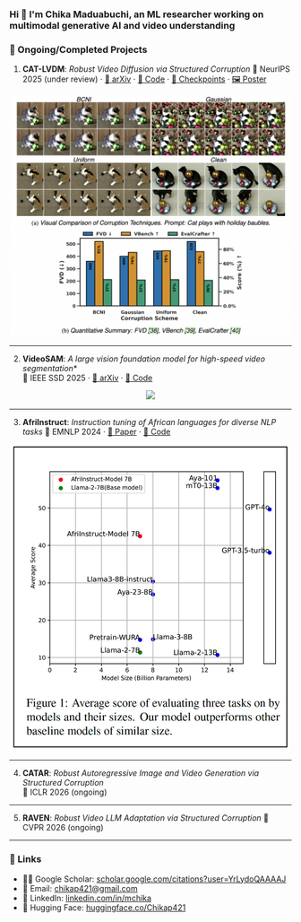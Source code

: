 <h3 align="left">Hi 👋 I'm Chika Maduabuchi, an ML researcher working on multimodal generative AI and video understanding</h3>

<h3 align="left">🚀 Ongoing/Completed Projects</h3>

1) **CAT-LVDM**: *Robust Video Diffusion via Structured Corruption*
📍 NeurIPS 2025 (under review) · [📄 arXiv](https://arxiv.org/abs/2505.21545) · [🧠 Code](https://github.com/chikap421/catlvdm) · [🤗 Checkpoints](https://huggingface.co/Chikap421/catlvdm-checkpoints/tree/main) · [🖼️ Poster](https://github.com/chikap421/catlvdm/blob/main/assets/poster_acvss25_CAT-LVDM.pdf)

<div align="center">
  <img src="assets/catlvdm.png" width="500"/>
</div>

---

2) **VideoSAM**: *A large vision foundation model for high-speed video segmentation**  
📍 IEEE SSD 2025 · [📄 arXiv](https://arxiv.org/abs/2410.21304) · [🧠 Code](https://github.com/chikap421/videosam)

<div align="center">
  <img src="assets/videosam_teaser_plot.png" width="500"/>
</div>

---

3) **AfriInstruct**: *Instruction tuning of African languages for diverse NLP tasks*
📍 EMNLP 2024 · [📄 Paper](https://aclanthology.org/2024.findings-emnlp.793/) · [🧠 Code](https://github.com/chikap421/AfriInstruct)

<div align="center">
  <img src="assets/afriinstruct_teaser.png" width="500"/>
</div>

---

4) **CATAR**: *Robust Autoregressive Image and Video Generation via Structured Corruption*  
📍 ICLR 2026 (ongoing)

---

5) **RAVEN**: *Robust Video LLM Adaptation via Structured Corruption* 
📍 CVPR 2026 (ongoing)

---

<h3 align="left">🔗 Links</h3>

- 👨‍🎓 Google Scholar: [scholar.google.com/citations?user=YrLydoQAAAAJ](https://scholar.google.com/citations?user=YrLydoQAAAAJ&hl=en)  
- 📧 Email: [chikap421@gmail.com](mailto:chikap421@gmail.com)  
- 🔗 LinkedIn: [linkedin.com/in/mchika](https://www.linkedin.com/in/mchika/)  
- 🧠 Hugging Face: [huggingface.co/Chikap421](https://huggingface.co/Chikap421)  
